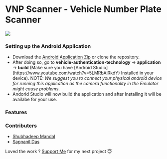 # **VNP Scanner** - Vehicle Number Plate Scanner 

<a align="center"><img src="https://github.com/shubhadeepmandal394/vehicle-authentication-technology/blob/master/assets/img/application_icon.jpg"></a>


### Setting up the Android Application
- Download the [Android Application Zip](<link to download the app>) or clone the repository.
- After doing so, go to **vehicle-authentication-technology** -> **application** -> **build** (Make sure you have [Android Studio]              (https://www.youtube.com/watch?v=5LMRbAiRkdY) Installed in your device).
NOTE: *We suggest you to connect your physical android device for running this application as the camera functionality in the Emulator might cause problems*.
- Andorid Studio will now build the application and after Installing it will be availabe for your use.

### Features


### Contributers
- [Shubhadeep Mandal](https://github.com/shubhadeepmandal394)
- [Sapnanil Das](https://github.com/sapnanil7)

Loved the work ? [Support Me](https://paypal.me/shubhadeepmandal394?locale.x=en_GB) for my next project 😇